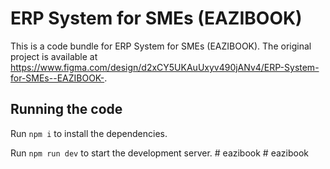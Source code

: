 
  # ERP System for SMEs (EAZIBOOK)

  This is a code bundle for ERP System for SMEs (EAZIBOOK). The original project is available at https://www.figma.com/design/d2xCY5UKAuUxyv490jANv4/ERP-System-for-SMEs--EAZIBOOK-.

  ## Running the code

  Run `npm i` to install the dependencies.

  Run `npm run dev` to start the development server.
  #   e a z i b o o k  
 #   e a z i b o o k  
 